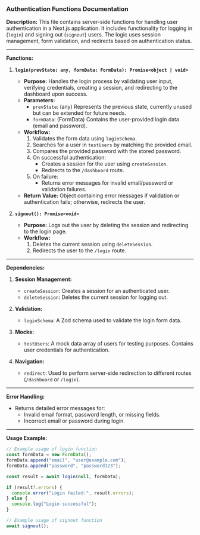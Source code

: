 ### Authentication Functions Documentation

**Description:**
This file contains server-side functions for handling user authentication in a Next.js application. It includes functionality for logging in (`login`) and signing out (`signout`) users. The logic uses session management, form validation, and redirects based on authentication status.

---

**Functions:**
1. **`login(prevState: any, formData: FormData): Promise<object | void>`**
   - **Purpose:** Handles the login process by validating user input, verifying credentials, creating a session, and redirecting to the dashboard upon success.
   - **Parameters:**
     - `prevState`: (any) Represents the previous state, currently unused but can be extended for future needs.
     - `formData`: (FormData) Contains the user-provided login data (email and password).
   - **Workflow:**
     1. Validates the form data using `loginSchema`.
     2. Searches for a user in `testUsers` by matching the provided email.
     3. Compares the provided password with the stored password.
     4. On successful authentication:
        - Creates a session for the user using `createSession`.
        - Redirects to the `/dashboard` route.
     5. On failure:
        - Returns error messages for invalid email/password or validation failures.
   - **Return Value:** Object containing error messages if validation or authentication fails; otherwise, redirects the user.

2. **`signout(): Promise<void>`**
   - **Purpose:** Logs out the user by deleting the session and redirecting to the login page.
   - **Workflow:**
     1. Deletes the current session using `deleteSession`.
     2. Redirects the user to the `/login` route.

---

**Dependencies:**
1. **Session Management:**
   - `createSession`: Creates a session for an authenticated user.
   - `deleteSession`: Deletes the current session for logging out.

2. **Validation:**
   - `loginSchema`: A Zod schema used to validate the login form data.

3. **Mocks:**
   - `testUsers`: A mock data array of users for testing purposes. Contains user credentials for authentication.

4. **Navigation:**
   - `redirect`: Used to perform server-side redirection to different routes (`/dashboard` or `/login`).

---

**Error Handling:**
- Returns detailed error messages for:
  - Invalid email format, password length, or missing fields.
  - Incorrect email or password during login.

---

**Usage Example:**
```typescript
// Example usage of login function
const formData = new FormData();
formData.append("email", "user@example.com");
formData.append("password", "password123");

const result = await login(null, formData);

if (result?.errors) {
  console.error("Login failed:", result.errors);
} else {
  console.log("Login successful");
}

// Example usage of signout function
await signout();
